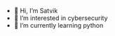 - 👋 Hi, I’m Satvik
- 👀 I’m interested in cybersecurity
- 🌱 I’m currently learning python 


<!---
itsatvik/itsatvik is a ✨ special ✨ repository because its `README.md` (this file) appears on your GitHub profile.
You can click the Preview link to take a look at your changes.
--->
